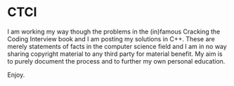 # CTCI
I am working my way though the problems in the (in)famous Cracking the Coding Interview book and I am posting my solutions in C++. These are merely statements of facts in the computer science field and I am in no way sharing copyright material to any third party for material benefit. My aim is to purely document the process and to further my own personal education.

Enjoy.

